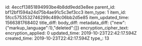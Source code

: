 id: 4eccf13851894993be4b8dd9edd3e8ee
parent_id: bf12bf1594a24d75b4ae91c5c3ef3cc3
item_type: 1
item_id: 5fcc5753532746299c489c06bb2d5e85
item_updated_time: 1566381768402
title_diff: 
body_diff: 
metadata_diff: {"new":{"markup_language":1},"deleted":[]}
encryption_cipher_text: 
encryption_applied: 0
updated_time: 2019-10-23T22:42:17.594Z
created_time: 2019-10-23T22:42:17.594Z
type_: 13